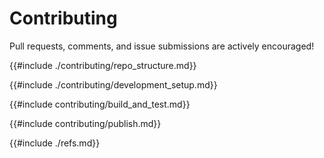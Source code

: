 # Contributing

Pull requests, comments, and issue submissions are actively encouraged!

{{#include ./contributing/repo_structure.md}}

{{#include ./contributing/development_setup.md}}

{{#include contributing/build_and_test.md}}

{{#include contributing/publish.md}}

{{#include ./refs.md}}
